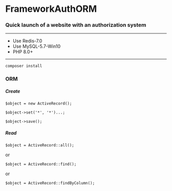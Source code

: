 # FrameworkAuthORM
### Quick launch of a website with an authorization system

_______
* Use Redis-7.0
* Use MySQL-5.7-Win10
* PHP 8.0+
_______

```
composer install
```

### ORM

##### Create

```
$object = new ActiveRecord();
```
```
$object->set('*', '*')...;
```
```
$object->save();
```

##### Read

```
$object = ActiveRecord::all();
```
or
```
$object = ActiveRecord::find();
```
or
```
$object = ActiveRecord::findByColumn();
```
